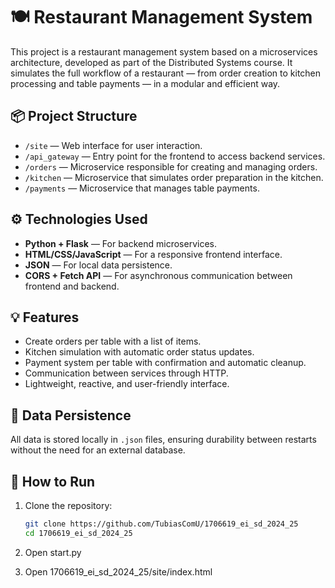 # 🍽️ Restaurant Management System

This project is a restaurant management system based on a microservices architecture, developed as part of the Distributed Systems course. It simulates the full workflow of a restaurant — from order creation to kitchen processing and table payments — in a modular and efficient way.

## 📦 Project Structure

- `/site` — Web interface for user interaction.
- `/api_gateway` — Entry point for the frontend to access backend services.
- `/orders` — Microservice responsible for creating and managing orders.
- `/kitchen` — Microservice that simulates order preparation in the kitchen.
- `/payments` — Microservice that manages table payments.

## ⚙️ Technologies Used

- **Python + Flask** — For backend microservices.
- **HTML/CSS/JavaScript** — For a responsive frontend interface.
- **JSON** — For local data persistence.
- **CORS + Fetch API** — For asynchronous communication between frontend and backend.

## 💡 Features

- Create orders per table with a list of items.
- Kitchen simulation with automatic order status updates.
- Payment system per table with confirmation and automatic cleanup.
- Communication between services through HTTP.
- Lightweight, reactive, and user-friendly interface.

## 📁 Data Persistence

All data is stored locally in `.json` files, ensuring durability between restarts without the need for an external database.

## 🧪 How to Run

1. Clone the repository:
   ```bash
   git clone https://github.com/TubiasComU/1706619_ei_sd_2024_25
   cd 1706619_ei_sd_2024_25
   
2. Open start.py

3. Open 1706619_ei_sd_2024_25/site/index.html

